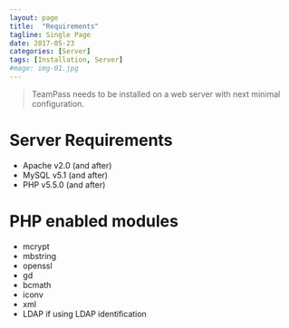```yaml
---
layout: page
title:  "Requirements"
tagline: Single Page
date: 2017-05-23
categories: [Server]
tags: [Installation, Server]
#mage: img-01.jpg
---
```


<blockquote cite="http://">
  TeamPass needs to be installed on a web server with next minimal configuration.
</blockquote>


# Server Requirements


  * Apache v2.0 (and after)
  * MySQL v5.1 (and after)
  * PHP v5.5.0 (and after)


# PHP enabled modules


  * mcrypt
  * mbstring
  * openssl
  * gd
  * bcmath
  * iconv
  * xml
  * LDAP if using LDAP identification
